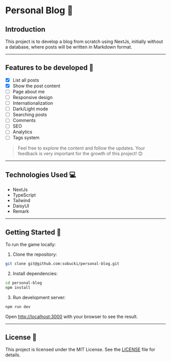# Personal Blog 📃

## Introduction

This project is to develop a blog from scratch using NextJs, initially without a database, where posts will be written in Markdown format.

---

## Features to be developed 🚧

- [x] List all posts
- [X] Show the post content
- [ ] Page about me
- [ ] Responsive design
- [ ] Internationalization
- [ ] Dark/Light mode
- [ ] Searching posts
- [ ] Comments
- [ ] SEO
- [ ] Analytics
- [ ] Tags system

> Feel free to explore the content and follow the updates. Your feedback is very important for the growth of this project! 😊

---

## Technologies Used 💻

- NextJs
- TypeScript
- Tailwind
- DaisyUI
- Remark
  
---

## Getting Started 🚀

To run the game locally:

1. Clone the repository:

```bash
git clone git@github.com:sobucki/personal-blog.git
```

2. Install dependencies:

```bash
cd personal-blog
npm install
```

3. Run development server:

```bash
npm run dev
```

Open [http://localhost:3000](http://localhost:3000) with your browser to see the result.

---

## License 📝

This project is licensed under the MIT License. See the [LICENSE](https://www.mit.edu/~amini/LICENSE.md) file for details.
